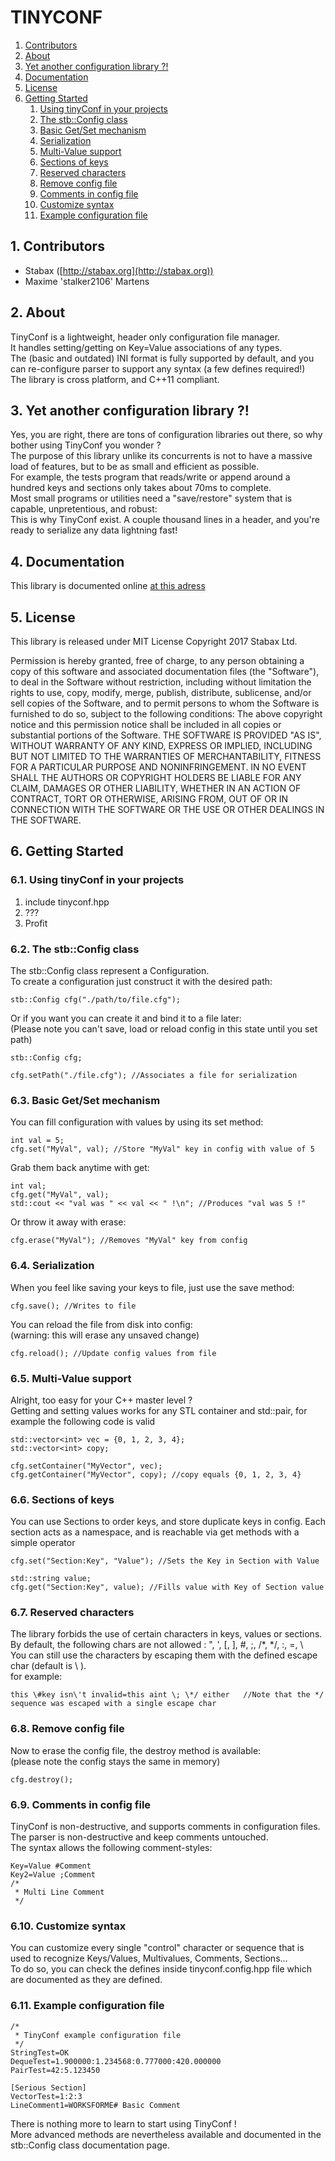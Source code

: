 # TINYCONF

 1. [Contributors](#Contributors)
 2. [About](#About)
 3. [Yet another configuration library ?!](#Yetanotherconfigurationlibrary)
 4. [Documentation](#Documentation)
 5. [License](#License)
 6. [Getting Started](#GettingStarted)
	1. [Using tinyConf in your projects](#UsingtinyConfinyourprojects)
	2. [The stb::Config class](#Thestb::Configclass)
	3. [Basic Get/Set mechanism](#BasicGetSetmechanism)
	4. [Serialization](#Serialization)
	5. [Multi-Value support](#Multi-Valuesupport)
	6. [Sections of keys](#Sectionsofkeys)
	7. [Reserved characters](#Reservedcharacters)
	8. [Remove config file](#Removeconfigfile)
	9. [Comments in config file](#Commentsinconfigfile)
	10. [Customize syntax](#Customizesyntax)
	11. [Example configuration file](#Exampleconfigurationfile)

##  1. <a name='Contributors'></a>Contributors
+ Stabax ([http://stabax.org](http://stabax.org))
+ Maxime 'stalker2106' Martens


##  2. <a name='About'></a>About

TinyConf is a lightweight, header only configuration file manager.  
It handles setting/getting on Key=Value associations of any types.  
The (basic and outdated) INI format is fully supported by default, and you can re-configure parser to support any syntax (a few defines required!)  
The library is cross platform, and C++11 compliant.  

##  3. <a name='Yetanotherconfigurationlibrary'></a>Yet another configuration library ?!

Yes, you are right, there are tons of configuration libraries out there, so why bother using TinyConf you wonder ?  
The purpose of this library unlike its concurrents is not to have a massive load of features, but to be as small and efficient as possible.  
For example, the tests program that reads/write or append around a hundred keys and sections only takes about 70ms to complete.  
Most small programs or utilities need a "save/restore" system that is capable, unpretentious, and robust:  
This is why TinyConf exist. A couple thousand lines in a header, and you're ready to serialize any data lightning fast!  

##  4. <a name='Documentation'></a>Documentation

This library is documented online [at this adress](http://doc.stabax.org/tinyconf/)

##  5. <a name='License'></a>License

This library is released under MIT License
Copyright 2017 Stabax Ltd.

Permission is hereby granted, free of charge, to any person obtaining a copy of this software and associated documentation files (the "Software"), to deal in the Software without restriction, including without limitation the rights to use, copy, modify, merge, publish, distribute, sublicense, and/or sell copies of the Software, and to permit persons to whom the Software is furnished to do so, subject to the following conditions:
The above copyright notice and this permission notice shall be included in all copies or substantial portions of the Software.
THE SOFTWARE IS PROVIDED "AS IS", WITHOUT WARRANTY OF ANY KIND, EXPRESS OR IMPLIED, INCLUDING BUT NOT LIMITED TO THE WARRANTIES OF MERCHANTABILITY, FITNESS FOR A PARTICULAR PURPOSE AND NONINFRINGEMENT. IN NO EVENT SHALL THE AUTHORS OR COPYRIGHT HOLDERS BE LIABLE FOR ANY CLAIM, DAMAGES OR OTHER LIABILITY, WHETHER IN AN ACTION OF CONTRACT, TORT OR OTHERWISE, ARISING FROM, OUT OF OR IN CONNECTION WITH THE SOFTWARE OR THE USE OR OTHER DEALINGS IN THE SOFTWARE.

##  6. <a name='GettingStarted'></a>Getting Started

###  6.1. <a name='UsingtinyConfinyourprojects'></a>Using tinyConf in your projects

 1. include tinyconf.hpp
 2. ???
 3. Profit

###  6.2. <a name='Thestb::Configclass'></a>The stb::Config class

The stb::Config class represent a Configuration.  
To create a configuration just construct it with the desired path:

    stb::Config cfg("./path/to/file.cfg");

Or if you want you can create it and bind it to a file later:  
(Please note you can't save, load or reload config in this state until you set path)

    stb::Config cfg;

    cfg.setPath("./file.cfg"); //Associates a file for serialization

###  6.3. <a name='BasicGetSetmechanism'></a>Basic Get/Set mechanism

You can fill configuration with values by using its set method:

    int val = 5;
    cfg.set("MyVal", val); //Store "MyVal" key in config with value of 5

Grab them back anytime with get:

    int val;
    cfg.get("MyVal", val);
    std::cout << "val was " << val << " !\n"; //Produces "val was 5 !"

Or throw it away with erase:

    cfg.erase("MyVal"); //Removes "MyVal" key from config

###  6.4. <a name='Serialization'></a>Serialization

When you feel like saving your keys to file, just use the save method:

    cfg.save(); //Writes to file

You can reload the file from disk into config:  
(warning: this will erase any unsaved change)

    cfg.reload(); //Update config values from file

###  6.5. <a name='Multi-Valuesupport'></a>Multi-Value support

Alright, too easy for your C++ master level ?  
Getting and setting values works for any STL container and std::pair, for example
the following code is valid

    std::vector<int> vec = {0, 1, 2, 3, 4};
    std::vector<int> copy;
 
    cfg.setContainer("MyVector", vec);
    cfg.getContainer("MyVector", copy); //copy equals {0, 1, 2, 3, 4}

###  6.6. <a name='Sectionsofkeys'></a>Sections of keys

You can use Sections to order keys, and store duplicate keys in config.
Each section acts as a namespace, and is reachable via get methods with a simple operator

    cfg.set("Section:Key", "Value"); //Sets the Key in Section with Value

    std::string value;
    cfg.get("Section:Key", value); //Fills value with Key of Section value

###  6.7. <a name='Reservedcharacters'></a>Reserved characters

The library forbids the use of certain characters in keys, values or sections.  
By default, the following chars are not allowed : ", ', [, ], #, ;, /*, */, :, =, \  
You can still use the characters by escaping them with the defined escape char (default is \ ).  
for example:

    this \#key isn\'t invalid=this aint \; \*/ either   //Note that the */ sequence was escaped with a single escape char

###  6.8. <a name='Removeconfigfile'></a>Remove config file

Now to erase the config file, the destroy method is available:  
(please note the config stays the same in memory)

    cfg.destroy();

###  6.9. <a name='Commentsinconfigfile'></a>Comments in config file

TinyConf is non-destructive, and supports comments in configuration files.  
The parser is non-destructive and keep comments untouched.  
The syntax allows the following comment-styles:

    Key=Value #Comment
    Key2=Value ;Comment
    /*
     * Multi Line Comment
     */

###  6.10. <a name='Customizesyntax'></a>Customize syntax

You can customize every single "control" character or sequence that is used to recognize Keys/Values, Multivalues, Comments, Sections...  
To do so, you can check the defines inside tinyconf.config.hpp file which are documented as they are defined.  

###  6.11. <a name='Exampleconfigurationfile'></a>Example configuration file

    /*
     * TinyConf example configuration file
     */
    StringTest=OK
    DequeTest=1.900000:1.234568:0.777000:420.000000
    PairTest=42:5.123450

    [Serious Section]
    VectorTest=1:2:3
    LineComment1=WORKSFORME# Basic Comment

There is nothing more to learn to start using TinyConf !  
More advanced methods are nevertheless available and documented in the stb::Config class documentation page.
